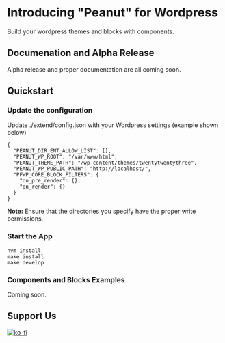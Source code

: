 # Introducing "Peanut" for Wordpress

Build your wordpress themes and blocks with components.

## Documenation and Alpha Release

Alpha release and proper documentation are all coming soon.

## Quickstart

### Update the configuration
Update ./extend/config.json with your Wordpress settings (example shown below)

```
{
  "PEANUT_DIR_ENT_ALLOW_LIST": [],
  "PEANUT_WP_ROOT": "/var/www/html",
  "PEANUT_THEME_PATH": "/wp-content/themes/twentytwentythree",
  "PEANUT_WP_PUBLIC_PATH": "http://localhost/",
  "PFWP_CORE_BLOCK_FILTERS": {
    "on_pre_render": {},
    "on_render": {}
  }
}
```
**Note:** Ensure that the directories you specify have the proper write permissions.

### Start the App
```
nvm install
make install
make develop
```

### Components and Blocks Examples

Coming soon.

## Support Us

[![ko-fi](https://ko-fi.com/img/githubbutton_sm.svg)](https://ko-fi.com/I2I5O8MYB)
